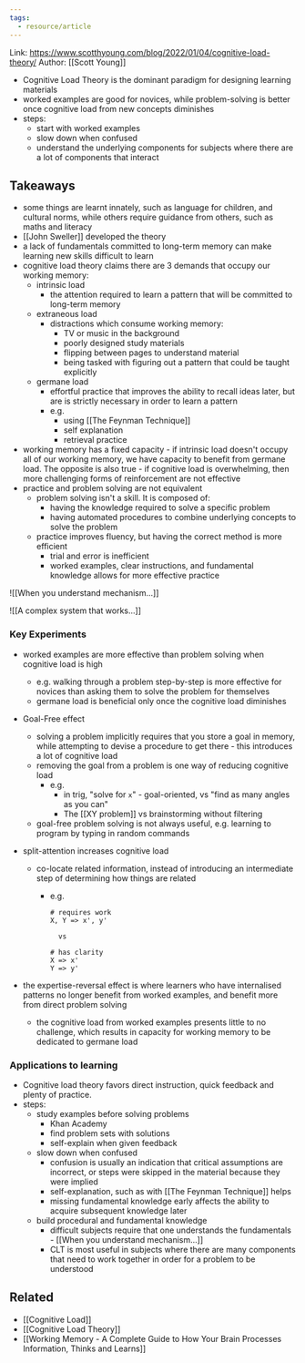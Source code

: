 ```yaml
---
tags:
  - resource/article
---
```


Link: https://www.scotthyoung.com/blog/2022/01/04/cognitive-load-theory/
Author: [[Scott Young]]

- Cognitive Load Theory is the dominant paradigm for designing learning materials
- worked examples are good for novices, while problem-solving is better once cognitive load from new concepts diminishes
- steps:
  - start with worked examples
  - slow down when confused
  - understand the underlying components for subjects where there are a lot of components that interact

## Takeaways

- some things are learnt innately, such as language for children, and cultural norms, while others require guidance from others, such as maths and literacy
- [[John Sweller]] developed the theory
- a lack of fundamentals committed to long-term memory can make learning new skills difficult to learn
- cognitive load theory claims there are 3 demands that occupy our working memory:
  - intrinsic load
    - the attention required to learn a pattern that will be committed to long-term memory
  - extraneous load
    - distractions which consume working memory:
      - TV or music in the background
      - poorly designed study materials
      - flipping between pages to understand material
      - being tasked with figuring out a pattern that could be taught explicitly
  - germane load
    - effortful practice that improves the ability to recall ideas later, but are is strictly necessary in order to learn a pattern
    - e.g.
      - using [[The Feynman Technique]]
      - self explanation
      - retrieval practice
- working memory has a fixed capacity - if intrinsic load doesn't occupy all of our working memory, we have capacity to benefit from germane load. The opposite is also true - if cognitive load is overwhelming, then more challenging forms of reinforcement are not effective
- practice and problem solving are not equivalent
  - problem solving isn't a skill. It is composed of:
    - having the knowledge required to solve a specific problem
    - having automated procedures to combine underlying concepts to solve the problem
  - practice improves fluency, but having the correct method is more efficient
    - trial and error is inefficient
    - worked examples, clear instructions, and fundamental knowledge allows for more effective practice

![[When you understand mechanism...]]

![[A complex system that works...]]

### Key Experiments

- worked examples are more effective than problem solving when cognitive load is high
  - e.g. walking through a problem step-by-step is more effective for novices than asking them to solve the problem for themselves
  - germane load is beneficial only once the cognitive load diminishes
- Goal-Free effect
  - solving a problem implicitly requires that you store a goal in memory, while attempting to devise a procedure to get there - this introduces a lot of cognitive load
  - removing the goal from a problem is one way of reducing cognitive load
    - e.g.
      - in trig, "solve for `x`" - goal-oriented, vs "find as many angles as you can"
      - The [[XY problem]] vs brainstorming without filtering
  - goal-free problem solving is not always useful, e.g. learning to program by typing in random commands
- split-attention increases cognitive load

  - co-locate related information, instead of introducing an intermediate step of determining how things are related

    - e.g.

      ```
      # requires work
      X, Y => x', y'

        vs

      # has clarity
      X => x'
      Y => y'
      ```

- the expertise-reversal effect is where learners who have internalised patterns no longer benefit from worked examples, and benefit more from direct problem solving
  - the cognitive load from worked examples presents little to no challenge, which results in capacity for working memory to be dedicated to germane load

### Applications to learning

- Cognitive load theory favors direct instruction, quick feedback and plenty of practice.
- steps:
  - study examples before solving problems
    - Khan Academy
    - find problem sets with solutions
    - self-explain when given feedback
  - slow down when confused
    - confusion is usually an indication that critical assumptions are incorrect, or steps were skipped in the material because they were implied
    - self-explanation, such as with [[The Feynman Technique]] helps
    - missing fundamental knowledge early affects the ability to acquire subsequent knowledge later
  - build procedural and fundamental knowledge
    - difficult subjects require that one understands the fundamentals - [[When you understand mechanism...]]
    - CLT is most useful in subjects where there are many components that need to work together in order for a problem to be understood

## Related

- [[Cognitive Load]]
- [[Cognitive Load Theory]]
- [[Working Memory - A Complete Guide to How Your Brain Processes Information, Thinks and Learns]]
